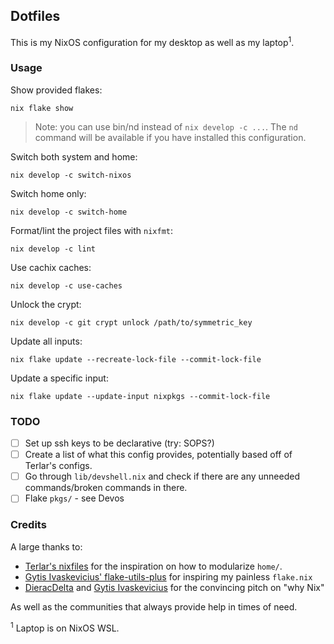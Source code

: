 ## Dotfiles

This is my NixOS configuration for my desktop as well as my laptop<sup>1</sup>.

### Usage

Show provided flakes:

```
nix flake show
```

> Note: you can use bin/nd instead of `nix develop -c ...`. The `nd` command will be available if you have installed this configuration.

Switch both system and home:

```
nix develop -c switch-nixos
```

Switch home only:

```
nix develop -c switch-home
```

Format/lint the project files with `nixfmt`:

```
nix develop -c lint
```

Use cachix caches:

```
nix develop -c use-caches
```

Unlock the crypt:

```
nix develop -c git crypt unlock /path/to/symmetric_key
```

Update all inputs:

```
nix flake update --recreate-lock-file --commit-lock-file
```

Update a specific input:

```
nix flake update --update-input nixpkgs --commit-lock-file
```

### TODO

 - [ ] Set up ssh keys to be declarative (try: SOPS?)
 - [ ] Create a list of what this config provides, potentially based off of Terlar's configs.
 - [ ] Go through `lib/devshell.nix` and check if there are any unneeded commands/broken commands in there.
 - [ ] Flake `pkgs/` - see Devos

### Credits

A large thanks to:

 - [Terlar's nixfiles](https://github.com/terlar/nix-config) for the inspiration on how to modularize `home/`.
 - [Gytis Ivaskevicius' flake-utils-plus](https://github.com/gytis-ivaskevicius/flake-utils-plus) for inspiring my painless `flake.nix`
 - [DieracDelta](https://github.com/DieracDelta) and [Gytis Ivaskevicius](https://github.com/gytis-ivaskevicius) for the convincing pitch on "why Nix"

As well as the communities that always provide help in times of need.

<sup>1</sup> Laptop is on NixOS WSL.
